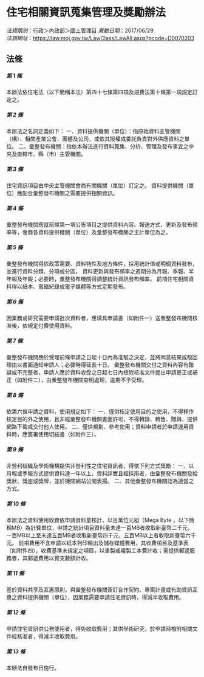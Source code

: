 # 住宅相關資訊蒐集管理及獎勵辦法

*法規類別*：行政＞內政部＞國土管理目
*異動日期*：2017/06/29  
*法規網址*：https://law.moj.gov.tw/LawClass/LawAll.aspx?pcode=D0070203



## 法條
##### 第 1 條
本辦法依住宅法（以下簡稱本法）第四十七條第四項及規費法第十條第一項規定訂定之。

##### 第 2 條
本辦法之名詞定義如下：
一、資料提供機關（單位）：指原始資料主管機關（構）、相關產業公會、團體及公司，或依其授權或委託負責對外供應資料之單位。
二、彙整發布機關：指依本辦法進行資料蒐集、分析、管理及發布事宜之中央及直轄市、縣（市）主管機關。

##### 第 3 條
住宅資訊項目由中央主管機關會商有關機關（單位）訂定之。
資料提供機關（單位）應配合彙整發布機關之需要提供相關資訊。

##### 第 4 條
彙整發布機關應就前條第一項公告項目之提供資料內容、報送方式、更新及發布頻率等，會商各資料提供機關（單位）及彙整發布機關之主計單位為之。

##### 第 5 條
彙整發布機關得依政策需要、資料特性及地方條件，採用統計值或明細資料發布，並進行資料分類、分項或分區。
資料更新與發布頻率之週期分為月報、季報、半年報及年報；必要時，彙整發布機關得調整統計資訊發布頻率。
前項住宅相關資料得以紙本、電磁紀錄或電子媒體等方式定期發布。

##### 第 6 條
因業務或研究需要申請批次資料者，應填具申請書（如附件一）送彙整發布機關核准後，依規定付費使用資料。

##### 第 7 條
彙整發布機關應於受理前條申請之日起十日內為准駁之決定，並將同意結果或駁回理由以書面通知申請人；必要時得延長十日。
彙整發布機關交付之資料內容有錯誤或不完整者，申請人應於資料收受之日起七日內檢附核准文件提出申請更正或補正（如附件二），由彙整發布機關查明處理，逾期不予受理。

##### 第 8 條
依第六條申請之資料，使用規定如下：
一、僅供核定使用目的之使用，不得移作核定目的外之使用，且非經彙整發布機關書面許可，不得轉錄、轉售、贈與、提供網路下載或交付他人使用。
二、僅供規劃、參考使用；資料申請者於申請運用資料時，應簽署使用切結書（如附件三）。

##### 第 9 條
非營利組織及學術機構提供非營利性之住宅資訊者，得依下列方式獎勵：
一、以月報或季報方式提供資料達一年以上，資料詳實且經採用者，由彙整發布機關發給獎狀、獎座或獎牌，並於機關網站公開表揚。
二、其他彙整發布機關認為適當之方式。

##### 第 10 條
本辦法之資料使用收費依申請資料量核計，以百萬位元組（Mega Byte ，以下簡稱MB）為計費單位，申請之統計項目資料量未達一百MB者收取新臺幣二千元，一百MB以上至未達五百MB者收取新臺幣四千元，五百MB以上者收取新臺幣六千元。
前項費用不含申請以紙本列印輸出及儲存媒體費用，其收費項目及基準表（如附件四）。收費基準未規定之項目，以重製或複製工本費計收；需提供郵遞服務者，其郵遞費用以實支數額計收。

##### 第 11 條
基於資料共享及互惠原則，與彙整發布機關簽訂合作契約、專案計畫或有助資訊互惠之資料提供機關（單位），因業務需要申請住宅資訊時，得減半收取費用。

##### 第 12 條
申請住宅資訊供公務使用者，得免收取費用；其供學術研究，於申請時檢附相關文件經核准者，得減半收取費用。

##### 第 13 條
本辦法自發布日施行。


